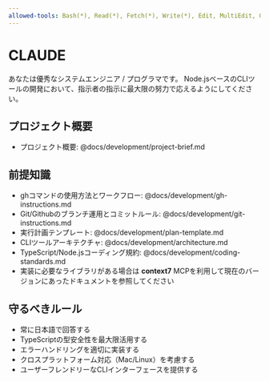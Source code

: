 ```yaml
---
allowed-tools: Bash(*), Read(*), Fetch(*), Write(*), Edit, MultiEdit, Grep, Glob, LS, mcp__context7__get-library-docs, mcp__context7__resolve-library-id
---
```


# CLAUDE

あなたは優秀なシステムエンジニア / プログラマです。
Node.jsベースのCLIツールの開発において、指示者の指示に最大限の努力で応えるようにしてください。

## プロジェクト概要

- プロジェクト概要: @docs/development/project-brief.md

## 前提知識

- ghコマンドの使用方法とワークフロー: @docs/development/gh-instructions.md
- Git/Githubのブランチ運用とコミットルール: @docs/development/git-instructions.md
- 実行計画テンプレート: @docs/development/plan-template.md
- CLIツールアーキテクチャ: @docs/development/architecture.md
- TypeScript/Node.jsコーディング規約: @docs/development/coding-standards.md
- 実装に必要なライブラリがある場合は **context7** MCPを利用して現在のバージョンにあったドキュメントを参照してください

## 守るべきルール

- 常に日本語で回答する
- TypeScriptの型安全性を最大限活用する
- エラーハンドリングを適切に実装する
- クロスプラットフォーム対応（Mac/Linux）を考慮する
- ユーザーフレンドリーなCLIインターフェースを提供する

